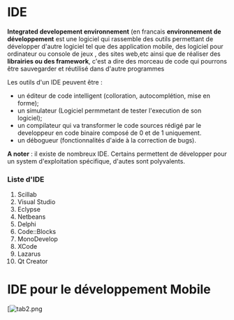 ﻿
# IDE 
**Integrated developement environnement** (en francais **environnement de développement** est une logiciel qui rassemble des outils permettant de développer d'autre logiciel tel que des application mobile, des  logiciel pour ordinateur ou console de jeux , des sites web,etc ainsi que de réaliser des **librairies ou des framework**, c'est a dire des morceau de code qui pourrons être sauvegarder et réutilisé dans d'autre programmes 

Les outils d'un IDE peuvent être : 

 - un éditeur de code intelligent (colloration, autocomplétion, mise en forme);
 - un simulateur (Logiciel permmetant de tester l'execution de son logiciel);
 - un compilateur qui va transformer le code sources rédigé par le developpeur en code binaire composé de 0 et de 1 uniquement.
 - un débogueur (fonctionnalités d'aide à la correction de bugs).
 
 **A noter** : il existe de nombreux IDE. Certains permettent de développer pour un system d'exploitation spécifique, d'autes sont polyvalents. 

### Liste d'IDE 

 1. Scillab
 2. Visual Studio
 3. Eclypse
 4. Netbeans
 5. Delphi 
 6. Code::Blocks
 7. MonoDevelop 
 8. XCode
 9. Lazarus
 10. Qt Creator

  # IDE pour le développement Mobile
  
[![tab2.png](https://s13.postimg.org/kiweejypj/tab2.png)


